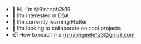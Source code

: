 - 👋 Hi, I’m @Rishabh2k19
- 👀 I’m interested in DSA
- 🌱 I’m currently learning Flutter
- 💞️ I’m looking to collaborate on cool projects
- 📫 How to reach me rishabhgeete123@gmail.com

<!---
Rishabh2k19/Rishabh2k19 is a ✨ special ✨ repository because its `README.md` (this file) appears on your GitHub profile.
You can click the Preview link to take a look at your changes.
--->
